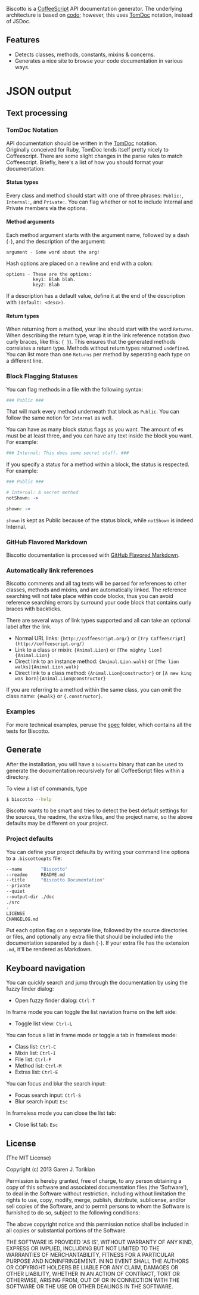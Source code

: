 Biscotto is a [CoffeeScript](http://coffeescript.org/) API documentation generator. The underlying architecture is based on [codo](https://github.com/netzpirat/codo); however, this uses [TomDoc](http://tomdoc.org/) notation, instead of JSDoc.

## Features

* Detects classes, methods, constants, mixins & concerns.
* Generates a nice site to browse your code documentation in various ways.
# JSON output

## Text processing

### TomDoc Notation

API documentation should be written in the [TomDoc](http://tomdoc.org/) notation.  
Originally conceived for Ruby, TomDoc lends itself pretty nicely to Coffeescript.
There are some slight changes in the parse rules to match Coffeescript.
Briefly, here's a list of how you should format your documentation:

#### Status types

Every class and method should start with one of three phrases: `Public:`, `Internal:`,
and `Private:`. You can flag whether or not to include Internal and Private members
via the options.

#### Method arguments

Each method argument starts with the argument name, followed by a dash (`-`), and
the description of the argument:

```
argument - Some word about the arg!
```

Hash options are placed on a newline and end with a colon:

```
options - These are the options:
          key1: Blah blah.
          key2: Blah
```

If a description has a default value, define it at the end of the
description with `(default: <desc>)`.

#### Return types

When returning from a method, your line should start with the word `Returns`. When
describing the return type, wrap it in the link reference notation (two curly braces,
like this: `{ }`). This ensures that the generated methods correlates a return type.
Methods without return types returned `undefined`. You can list more than one `Returns`
per method by seperating each type on a different line.

### Block Flagging Statuses

You can flag methods in a file with the following syntax:

```coffee
### Public ###
```

That will mark every method underneath that block as `Public`. You can follow the
same notion for `Internal` as well.

You can have as many block status flags as you want. The amount of `#`s must be at
least three, and you can have any text inside the block you want. For example:

```coffee
### Internal: This does some secret stuff. ###
```

If you specify a status for a method within a block, the status is respected.
For example:


```coffee
### Public ###

# Internal: A secret method
notShown: ->

shown: ->
```

`shown` is kept as Public because of the status block, while `notShown` is indeed Internal.

### GitHub Flavored Markdown

Biscotto documentation is processed with [GitHub Flavored Markdown](http://github.github.com/github-flavored-markdown/).

### Automatically link references

Biscotto comments and all tag texts will be parsed for references to other classes, methods and mixins, and are automatically
linked. The reference searching will not take place within code blocks, thus you can avoid reference searching errors
by surround your code block that contains curly braces with backticks.

There are several ways of link types supported and all can take an optional label after the link.

* Normal URL links: `{http://coffeescript.org/}` or `[Try CoffeeScript](http://coffeescript.org/)`
* Link to a class or mixin: `{Animal.Lion}` or `[The mighty lion]{Animal.Lion}`
* Direct link to an instance method: `{Animal.Lion.walk}` or `[The lion walks]{Animal.Lion.walk}`
* Direct link to a class method: `{Animal.Lion@constructor}` or `[A new king was born]{Animal.Lion@constructor}`

If you are referring to a method within the same class, you can omit the class name: `{#walk}` or `{.constructor}`.

### Examples

For more technical examples, peruse the [spec](./spec) folder, which contains all
the tests for Biscotto.

## Generate

After the installation, you will have a `biscotto` binary that can be used to generate the documentation recursively for all CoffeeScript files within a directory.

To view a list of commands, type

```bash
$ biscotto --help
```

Biscotto wants to be smart and tries to detect the best default settings for the sources, the readme, the extra files, and
the project name, so the above defaults may be different on your project.

### Project defaults

You can define your project defaults by writing your command line options to a `.biscottoopts` file:

```bash
--name       "Biscotto"
--readme     README.md
--title      "Biscotto Documentation"
--private
--quiet
--output-dir ./doc
./src
-
LICENSE
CHANGELOG.md
```

Put each option flag on a separate line, followed by the source directories or files, and optionally any extra file that
should be included into the documentation separated by a dash (`-`). If your extra file has the extension `.md`, it'll
be rendered as Markdown.

## Keyboard navigation

You can quickly search and jump through the documentation by using the fuzzy finder dialog:

* Open fuzzy finder dialog: `Ctrl-T`

In frame mode you can toggle the list naviation frame on the left side:

* Toggle list view: `Ctrl-L`

You can focus a list in frame mode or toggle a tab in frameless mode:

* Class list: `Ctrl-C`
* Mixin list: `Ctrl-I`
* File list: `Ctrl-F`
* Method list: `Ctrl-M`
* Extras list: `Ctrl-E`

You can focus and blur the search input:

* Focus search input: `Ctrl-S`
* Blur search input: `Esc`

In frameless mode you can close the list tab:

* Close list tab: `Esc`

## License

(The MIT License)

Copyright (c) 2013 Garen J. Torikian

Permission is hereby granted, free of charge, to any person obtaining
a copy of this software and associated documentation files (the
'Software'), to deal in the Software without restriction, including
without limitation the rights to use, copy, modify, merge, publish,
distribute, sublicense, and/or sell copies of the Software, and to
permit persons to whom the Software is furnished to do so, subject to
the following conditions:

The above copyright notice and this permission notice shall be
included in all copies or substantial portions of the Software.

THE SOFTWARE IS PROVIDED 'AS IS', WITHOUT WARRANTY OF ANY KIND,
EXPRESS OR IMPLIED, INCLUDING BUT NOT LIMITED TO THE WARRANTIES OF
MERCHANTABILITY, FITNESS FOR A PARTICULAR PURPOSE AND NONINFRINGEMENT.
IN NO EVENT SHALL THE AUTHORS OR COPYRIGHT HOLDERS BE LIABLE FOR ANY
CLAIM, DAMAGES OR OTHER LIABILITY, WHETHER IN AN ACTION OF CONTRACT,
TORT OR OTHERWISE, ARISING FROM, OUT OF OR IN CONNECTION WITH THE
SOFTWARE OR THE USE OR OTHER DEALINGS IN THE SOFTWARE.
